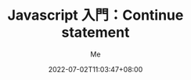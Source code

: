 ---
title: "Javascript 入門：Continue statement"
date: 2022-07-02T11:03:47+08:00
draft: false
tags: ["Javascript入門"]
author: "Me"
showToc: true
TocOpen: false
draft: false
hidemeta: false
comments: false
description: "Javascript 入門：Continue statement 可以用喺 while / for loop 入面跳到下一個 iteration"
canonicalURL: "https://littlecodeguy.com/post/2022-07-03-china-term-of-office"
disableShare: false
disableHLJS: false
hideSummary: false
searchHidden: true
ShowReadingTime: true
ShowBreadCrumbs: true
ShowPostNavLinks: true
ShowWordCount: true
ShowRssButtonInSectionTermList: true
UseHugoToc: true
cover:
    image: "/images/china-term-of-office.js.png" # image path/url
    alt: "Code screenshot" # alt text
    caption: "" # display caption under cover
    relative: false # when using page bundles set this to true
    hidden: false # only hide on current single page
editPost:
    URL: "https://github.com/littlecodeguy/littlecodeguy.com/blob/main/content"
    Text: "Suggest Changes" # edit text
    appendFilePath: true # to append file path to Edit link
---